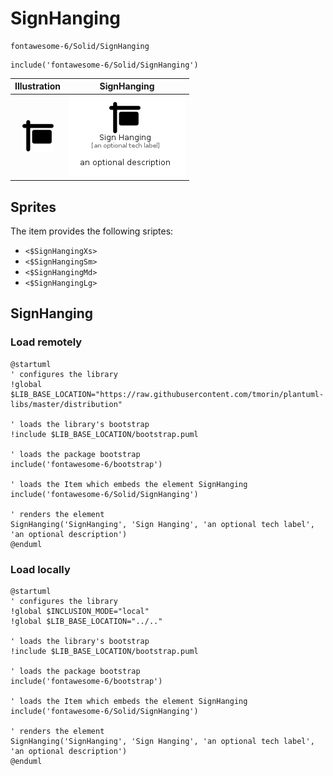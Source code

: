 # SignHanging


```text
fontawesome-6/Solid/SignHanging
```

```text
include('fontawesome-6/Solid/SignHanging')
```



| Illustration | SignHanging |
| :---: | :---: |
| ![illustration for Illustration](../../fontawesome-6/Solid/SignHanging.png) | ![illustration for SignHanging](../../fontawesome-6/Solid/SignHanging.Local.png) |



## Sprites
The item provides the following sriptes:

- `<$SignHangingXs>`
- `<$SignHangingSm>`
- `<$SignHangingMd>`
- `<$SignHangingLg>`





## SignHanging

### Load remotely
```plantuml
@startuml
' configures the library
!global $LIB_BASE_LOCATION="https://raw.githubusercontent.com/tmorin/plantuml-libs/master/distribution"

' loads the library's bootstrap
!include $LIB_BASE_LOCATION/bootstrap.puml

' loads the package bootstrap
include('fontawesome-6/bootstrap')

' loads the Item which embeds the element SignHanging
include('fontawesome-6/Solid/SignHanging')

' renders the element
SignHanging('SignHanging', 'Sign Hanging', 'an optional tech label', 'an optional description')
@enduml
```

### Load locally
```plantuml
@startuml
' configures the library
!global $INCLUSION_MODE="local"
!global $LIB_BASE_LOCATION="../.."

' loads the library's bootstrap
!include $LIB_BASE_LOCATION/bootstrap.puml

' loads the package bootstrap
include('fontawesome-6/bootstrap')

' loads the Item which embeds the element SignHanging
include('fontawesome-6/Solid/SignHanging')

' renders the element
SignHanging('SignHanging', 'Sign Hanging', 'an optional tech label', 'an optional description')
@enduml
```

